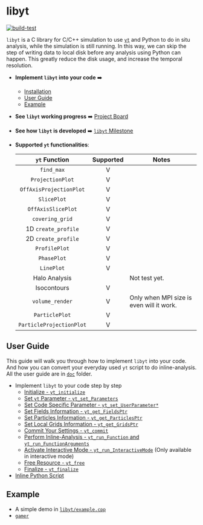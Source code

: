 # libyt
[![build-test](https://github.com/cindytsai/libyt/actions/workflows/build-test.yml/badge.svg?branch=master)](https://github.com/cindytsai/libyt/actions/workflows/build-test.yml)

`libyt` is a C library for C/C++ simulation to use [`yt`](https://yt-project.org/) and Python to do in situ analysis, while the simulation is still running. In this way, we can skip the step of writing data to local disk before any analysis using Python can happen. This greatly reduce the disk usage, and increase the temporal resolution.

- **Implement `libyt` into your code** :arrow_right:
  - [Installation](#installation)
  - [User Guide](#user-guide)
  - [Example](#example)
- **See `libyt` working progress** :arrow_right: [Project Board](https://github.com/calab-ntu/libyt/projects/1)
- **See how `libyt` is developed** :arrow_right: [`libyt` Milestone](https://hackmd.io/@Viukb0eMS-aeoZQudVyJ2w/ryCYwu0xF)
- **Supported `yt` functionalities**:

  |      `yt` Function       | Supported | Notes                                    |
  |:------------------------:|:---------:|------------------------------------------|
  |        `find_max`        |     V     |                                          |
  |     `ProjectionPlot`     |     V     |                                          |
  | `OffAxisProjectionPlot`  |     V     |                                          |
  |       `SlicePlot`        |     V     |                                          |
  |    `OffAxisSlicePlot`    |     V     |                                          |
  |     `covering_grid`      |     V     |                                          |
  |   1D `create_profile`    |     V     |                                          |
  |   2D `create_profile`    |     V     |                                          |
  |      `ProfilePlot`       |     V     |                                          |
  |       `PhasePlot`        |     V     |                                          |
  |        `LinePlot`        |     V     |                                          |
  |      Halo Analysis       |           | Not test yet.                            |
  |       Isocontours        |     V     |                                          |
  |     `volume_render`      |     V     | Only when MPI size is even will it work. |
  |      `ParticlePlot`      |     V     |                                          |
  | `ParticleProjectionPlot` |     V     |                                          |


## User Guide
This guide will walk you through how to implement `libyt` into your code. And how you can convert your everyday used `yt` script to do inline-analysis. All the user guide are in [`doc`](./doc) folder.


- Implement `libyt` to your code step by step
  - [Initialize - `yt_initialize`](doc/libytAPI/Initialize.md#initialize)
  - [Set `yt` Parameter - `yt_set_Parameters`](doc/libytAPI/SetYTParameter.md#set-yt-parameter)
  - [Set Code Specific Parameter - `yt_set_UserParameter*`](doc/libytAPI/SetCodeSpecificParameter.md#set-code-or-user-specific-parameter)
  - [Set Fields Information - `yt_get_FieldsPtr`](doc/libytAPI/FieldInfo/SetFieldsInformation.md#set-fields-information)
  - [Set Particles Information - `yt_get_ParticlesPtr`](doc/libytAPI/SetParticlesInformation.md#set-particles-information)
  - [Set Local Grids Information - `yt_get_GridsPtr`](doc/libytAPI/SetLocalGridsInformation.md#set-local-grids-information)
  - [Commit Your Settings - `yt_commit`](doc/libytAPI/CommitYourSettings.md#commit-your-settings)
  - [Perform Inline-Analysis - `yt_run_Function` and `yt_run_FunctionArguments`](doc/libytAPI/PerformInlineAnalysis.md#perform-inline-analysis)
  - [Activate Interactive Mode - `yt_run_InteractiveMode`](doc/libytAPI/ActivateInteractiveMode.md#activate-interactive-mode) (Only available in interactive mode)
  - [Free Resource - `yt_free`](doc/libytAPI/FreeResource.md#free-resource)
  - [Finalize - `yt_finalize`](doc/libytAPI/Finalize.md#finalize)
- [Inline Python Script](doc/InSituPythonAnalysis/InlinePythonScript.md#inline-python-script)

## Example
- A simple demo in [`libyt/example.cpp`](./example/example.cpp)
- [`gamer`](https://github.com/gamer-project/gamer/tree/master/src/YT)
